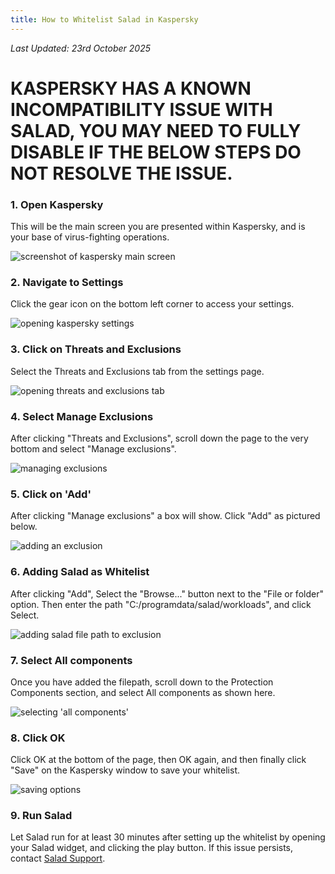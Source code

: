 ```yaml
---
title: How to Whitelist Salad in Kaspersky
---
```


_Last Updated: 23rd October 2025_

# KASPERSKY HAS A KNOWN INCOMPATIBILITY ISSUE WITH SALAD, YOU MAY NEED TO FULLY DISABLE IF THE BELOW STEPS DO NOT RESOLVE THE ISSUE.

### 1. Open Kaspersky

This will be the main screen you are presented within Kaspersky, and is your base of virus-fighting operations.

![screenshot of kaspersky main screen](../../../../content/images/troubleshooting/antivirus/how-to-whitelist-salad-in-kaspersky-1.png)

### 2. Navigate to Settings

Click the gear icon on the bottom left corner to access your settings.

![opening kaspersky settings](../../../../content/images/troubleshooting/antivirus/how-to-whitelist-salad-in-kaspersky-2.png)

### 3. Click on Threats and Exclusions

Select the Threats and Exclusions tab from the settings page.

![opening threats and exclusions tab](../../../../content/images/troubleshooting/antivirus/how-to-whitelist-salad-in-kaspersky-3.png)

### 4. Select Manage Exclusions

After clicking "Threats and Exclusions", scroll down the page to the very bottom and select "Manage exclusions".

![managing exclusions](../../../../content/images/troubleshooting/antivirus/how-to-whitelist-salad-in-kaspersky-4.png)

### 5. Click on 'Add'

After clicking "Manage exclusions" a box will show. Click "Add" as pictured below.

![adding an exclusion](../../../../content/images/troubleshooting/antivirus/how-to-whitelist-salad-in-kaspersky-5.png)

### 6. Adding Salad as Whitelist

After clicking "Add", Select the "Browse..." button next to the "File or folder" option. Then enter the path
"C:/programdata/salad/workloads", and click Select.

![adding salad file path to exclusion](../../../../content/images/troubleshooting/antivirus/how-to-whitelist-salad-in-kaspersky-6.png)

### 7. Select All components

Once you have added the filepath, scroll down to the Protection Components section, and select All components as shown
here.

![selecting 'all components'](../../../../content/images/troubleshooting/antivirus/how-to-whitelist-salad-in-kaspersky-7.png)

### 8. Click OK

Click OK at the bottom of the page, then OK again, and then finally click "Save" on the Kaspersky window to save your
whitelist.

![saving options](../../../../content/images/troubleshooting/antivirus/how-to-whitelist-salad-in-kaspersky-8.png)

### 9. Run Salad

Let Salad run for at least 30 minutes after setting up the whitelist by opening your Salad widget, and clicking the play
button. If this issue persists, contact [Salad Support](/contact).
